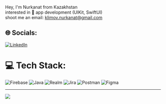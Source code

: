 Hey, I'm Nurkanat from Kazakhstan<br>interested in  app development (UIKit, SwiftUI)<br>shoot me an email: klimov.nurkanat@gmail.com<br>

## 🌐 Socials:
[![LinkedIn](https://img.shields.io/badge/LinkedIn-%230077B5.svg?logo=linkedin&logoColor=white)](https://linkedin.com/in/nurkanatklimov) 

# 💻 Tech Stack:
![Firebase](https://img.shields.io/badge/firebase-%23039BE5.svg?style=plastic&logo=firebase) ![Java](https://img.shields.io/badge/java-%23ED8B00.svg?style=plastic&logo=java&logoColor=white) ![Realm](https://img.shields.io/badge/Realm-39477F?style=plastic&logo=realm&logoColor=white) ![Jira](https://img.shields.io/badge/jira-%230A0FFF.svg?style=plastic&logo=jira&logoColor=white) ![Postman](https://img.shields.io/badge/Postman-FF6C37?style=plastic&logo=postman&logoColor=white) 	![Figma](https://img.shields.io/badge/figma-%23F24E1E.svg?style=plastic&logo=figma&logoColor=white)

---
[![](https://visitcount.itsvg.in/api?id=iOSdev-klimov&icon=1&color=2)](https://visitcount.itsvg.in)

<!-- Proudly created with GPRM ( https://gprm.itsvg.in ) -->
